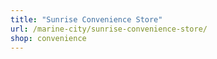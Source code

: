 ```yaml
---
title: "Sunrise Convenience Store"
url: /marine-city/sunrise-convenience-store/
shop: convenience
---
```

